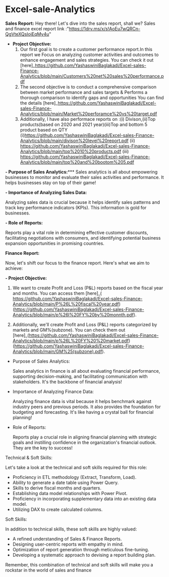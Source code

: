 # Excel-sale-Analytics
**Sales Report:**
Hey there! Let's dive into the sales report, shall we?
Sales and finance excel report link :"https://1drv.ms/x/s!AoEu7wQRCn-QgVteXQsIojEqMy4u"
- **Project Objective:**
   1. Our first goal is to create a customer performance report.In this report we Focus on analyzing customer activities and outcomes to enhance engagement and sales strategies.
       You can check it out [here]_https://github.com/YashaswiniBaglakadi/Excel-sales-Finance-Analytics/blob/main/Customers%20net%20sales%20performance.pdf
    2. The second objective is to conduct a comprehensive comparison between market performance and sales targets & Performs a thorough comparison to identify gaps and opportunities
       You can find the details [here]_https://github.com/YashaswiniBaglakadi/Excel-sales-Finance-Analytics/blob/main/Market%20perforamce%20vs%20target.pdf
    3. Additionally, I have also performace reports on :(i) Divison,(ii)Top products(based on 2020 and 2021 year)(iii)Top and bottom 5 product based on QTY
       (i)https://github.com/YashaswiniBaglakadi/Excel-sales-Finance-Analytics/blob/main/divison%20level%20report.pdf
       (ii) https://github.com/YashaswiniBaglakadi/Excel-sales-Finance-Analytics/blob/main/top%2010%20products.pdf
       (iii) https://github.com/YashaswiniBaglakadi/Excel-sales-Finance-Analytics/blob/main/top%20and%20bootom%205.pdf

**- Purpose of Sales Analytics:*****
     Sales analytics is all about empowering businesses to monitor and evaluate their sales activities and performance. It helps businesses stay on top of their game!

**- Importance of Analyzing Sales Data:**

   Analyzing sales data is crucial because it helps identify sales patterns and track key performance indicators (KPIs). This information is gold for businesses.

**- Role of Reports:**

   Reports play a vital role in determining effective customer discounts, facilitating negotiations with consumers, and identifying potential business expansion opportunities in promising countries.

**Finance Report:**

Now, let's shift our focus to the finance report. Here's what we aim to achieve:

**- Project Objective:**

   1. We want to create Profit and Loss (P&L) reports based on the fiscal year and months. You can access them [here]_(
https://github.com/YashaswiniBaglakadi/Excel-sales-Finance-Analytics/blob/main/P%26L%20fiscal%20year.pdf)(https://github.com/YashaswiniBaglakadi/Excel-sales-Finance-Analytics/blob/main/p%26l%20FY%20by%20monnth.pdf).

   3. Additionally, we'll create Profit and Loss (P&L) reports categorized by markets and GM%(subzone). You can check them out [here]_(https://github.com/YashaswiniBaglakadi/Excel-sales-Finance-Analytics/blob/main/p%26L%20FY%20%20market.pdf)(https://github.com/YashaswiniBaglakadi/Excel-sales-Finance-Analytics/blob/main/GM%25(subzone).pdf).

- Purpose of Sales Analytics:

   Sales analytics in finance is all about evaluating financial performance, supporting decision-making, and facilitating communication with stakeholders. It's the backbone of financial analysis!

- Importance of Analyzing Finance Data:

   Analyzing finance data is vital because it helps benchmark against industry peers and previous periods. It also provides the foundation for budgeting and forecasting. It's like having a crystal ball for financial planning!

- Role of Reports:

   Reports play a crucial role in aligning financial planning with strategic goals and instilling confidence in the organization's financial outlook. They are the key to success!

Technical & Soft Skills:

Let's take a look at the technical and soft skills required for this role:

- Proficiency in ETL methodology (Extract, Transform, Load).
- Ability to generate a date table using Power Query.
- Skills to derive fiscal months and quarters.
- Establishing data model relationships with Power Pivot.
- Proficiency in incorporating supplementary data into an existing data model.
- Utilizing DAX to create calculated columns.

Soft Skills:

In addition to technical skills, these soft skills are highly valued:

- A refined understanding of Sales & Finance Reports.
- Designing user-centric reports with empathy in mind.
- Optimization of report generation through meticulous fine-tuning.
- Developing a systematic approach to devising a report building plan.

Remember, this combination of technical and soft skills will make you a rockstar in the world of sales and finance
